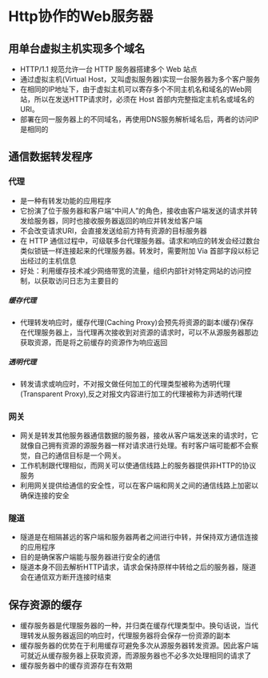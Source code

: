 # Http协作的Web服务器

## 用单台虚拟主机实现多个域名

* HTTP/1.1 规范允许一台 HTTP 服务器搭建多个 Web 站点
* 通过虚拟主机(Virtual Host，又叫虚拟服务器)实现一台服务器为多个客户服务
* 在相同的IP地址下，由于虚拟主机可以寄存多个不同主机名和域名的Web网站，所以在发送HTTP请求时，必须在 Host 首部内完整指定主机名或域名的 URI。
* 部署在同一服务器上的不同域名，再使用DNS服务解析域名后，两者的访问IP是相同的

## 通信数据转发程序

### 代理

* 是一种有转发功能的应用程序
* 它扮演了位于服务器和客户端“中间人”的角色，接收由客户端发送的请求并转发给服务器，同时也接收服务器返回的响应并转发给客户端
* 不会改变请求URI，会直接发送给前方持有资源的目标服务器
* 在 HTTP 通信过程中，可级联多台代理服务器。请求和响应的转发会经过数台类似锁链一样连接起来的代理服务器。转发时，需要附加 Via 首部字段以标记出经过的主机信息
* 好处：利用缓存技术减少网络带宽的流量，组织内部针对特定网站的访问控制，以获取访问日志为主要目的

##### 缓存代理

* 代理转发响应时，缓存代理(Caching Proxy)会预先将资源的副本(缓存)保存在代理服务器上，当代理再次接收到对资源的请求时，可以不从源服务器那边获取资源，而是将之前缓存的资源作为响应返回

##### 透明代理

* 转发请求或响应时，不对报文做任何加工的代理类型被称为透明代理(Transparent Proxy),反之对报文内容进行加工的代理被称为非透明代理

### 网关

* 网关是转发其他服务器通信数据的服务器，接收从客户端发送来的请求时，它就像自己拥有资源的源服务器一样对请求进行处理。有时客户端可能都不会察觉，自己的通信目标是一个网关。 
* 工作机制跟代理相似，而网关可以使通信线路上的服务器提供非HTTP的协议服务
* 利用网关提供给通信的安全性，可以在客户端和网关之间的通信线路上加密以确保连接的安全

### 隧道

* 隧道是在相隔甚远的客户端和服务器两者之间进行中转，并保持双方通信连接的应用程序
* 目的是确保客户端能与服务器进行安全的通信
* 隧道本身不回去解析HTTP请求，请求会保持原样中转给之后的服务器，隧道会在通信双方断开连接时结束

## 保存资源的缓存

* 缓存服务器是代理服务器的一种，并归类在缓存代理类型中。换句话说，当代理转发从服务器返回的响应时，代理服务器将会保存一份资源的副本
* 缓存服务器的优势在于利用缓存可避免多次从源服务器转发资源。因此客户端可就近从缓存服务器上获取资源，而源服务器也不必多次处理相同的请求了
* 缓存服务器中的缓存资源存在有效期



